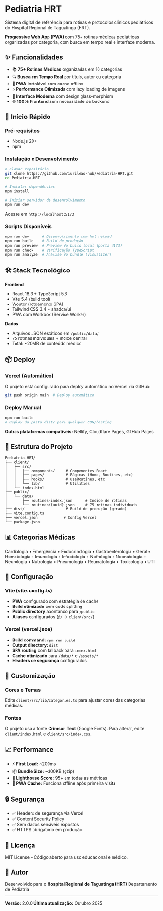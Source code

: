 # Pediatria HRT

Sistema digital de referência para rotinas e protocolos clínicos pediátricos do Hospital Regional de Taguatinga (HRT).

**Progressive Web App (PWA)** com 75+ rotinas médicas pediátricas organizadas por categoria, com busca em tempo real e interface moderna.

## ✨ Funcionalidades

- 📚 **75+ Rotinas Médicas** organizadas em 16 categorias
- 🔍 **Busca em Tempo Real** por título, autor ou categoria
- 📱 **PWA** instalável com cache offline
- ⚡ **Performance Otimizada** com lazy loading de imagens
- 🎨 **Interface Moderna** com design glass-morphism
- 🌐 **100% Frontend** sem necessidade de backend

## 🚀 Início Rápido

### Pré-requisitos

- Node.js 20+
- npm

### Instalação e Desenvolvimento

```bash
# Clonar repositório
git clone https://github.com/iurileao-hub/Pediatria-HRT.git
cd Pediatria-HRT

# Instalar dependências
npm install

# Iniciar servidor de desenvolvimento
npm run dev
```

Acesse em `http://localhost:5173`

### Scripts Disponíveis

```bash
npm run dev      # Desenvolvimento com hot reload
npm run build    # Build de produção
npm run preview  # Preview do build local (porta 4173)
npm run check    # Verificação TypeScript
npm run analyze  # Análise do bundle (visualizer)
```

## 🛠️ Stack Tecnológico

**Frontend**
- React 18.3 + TypeScript 5.6
- Vite 5.4 (build tool)
- Wouter (roteamento SPA)
- Tailwind CSS 3.4 + shadcn/ui
- PWA com Workbox (Service Worker)

**Dados**
- Arquivos JSON estáticos em `/public/data/`
- 75 rotinas individuais + índice central
- Total: ~20MB de conteúdo médico

## 📦 Deploy

### Vercel (Automático)

O projeto está configurado para deploy automático no Vercel via GitHub:

```bash
git push origin main  # Deploy automático
```

### Deploy Manual

```bash
npm run build
# Deploy da pasta dist/ para qualquer CDN/hosting
```

**Outras plataformas compatíveis:** Netlify, Cloudflare Pages, GitHub Pages

## 📂 Estrutura do Projeto

```
Pediatria-HRT/
├── client/
│   ├── src/
│   │   ├── components/     # Componentes React
│   │   ├── pages/          # Páginas (Home, Routines, etc)
│   │   ├── hooks/          # useRoutines, etc
│   │   └── lib/            # Utilities
│   └── index.html
├── public/
│   └── data/
│       ├── routines-index.json      # Índice de rotinas
│       └── routines/{uuid}.json     # 75 rotinas individuais
├── dist/                   # Build de produção (gerado)
├── vite.config.ts
├── vercel.json            # Config Vercel
└── package.json
```

## 📊 Categorias Médicas

Cardiologia • Emergência • Endocrinologia • Gastroenterologia • Geral • Hematologia • Imunologia • Infectologia • Nefrologia • Neonatologia • Neurologia • Nutrologia • Pneumologia • Reumatologia • Toxicologia • UTI

## 🔧 Configuração

### Vite (vite.config.ts)

- **PWA** configurado com estratégia de cache
- **Build otimizado** com code splitting
- **Public directory** apontando para `/public`
- **Aliases** configurados (`@/` → `client/src/`)

### Vercel (vercel.json)

- **Build command:** `npm run build`
- **Output directory:** `dist`
- **SPA routing** com fallback para `index.html`
- **Cache otimizado** para `/data/*` e `/assets/*`
- **Headers de segurança** configurados

## 🎨 Customização

### Cores e Temas

Edite `client/src/lib/categories.ts` para ajustar cores das categorias médicas.

### Fontes

O projeto usa a fonte **Crimson Text** (Google Fonts). Para alterar, edite `client/index.html` e `client/src/index.css`.

## 📈 Performance

- ⚡ **First Load:** ~200ms
- 📦 **Bundle Size:** ~300KB (gzip)
- 🎯 **Lighthouse Score:** 95+ em todas as métricas
- 💾 **PWA Cache:** Funciona offline após primeira visita

## 🔒 Segurança

- ✅ Headers de segurança via Vercel
- ✅ Content Security Policy
- ✅ Sem dados sensíveis expostos
- ✅ HTTPS obrigatório em produção

## 📝 Licença

MIT License - Código aberto para uso educacional e médico.

## 👥 Autor

Desenvolvido para o **Hospital Regional de Taguatinga (HRT)**
Departamento de Pediatria

---

**Versão:** 2.0.0
**Última atualização:** Outubro 2025
